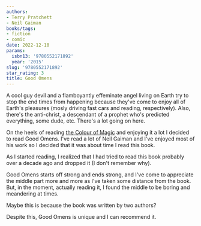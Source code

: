 ```yaml
---
authors:
- Terry Pratchett
- Neil Gaiman
books/tags:
- fiction
- comic
date: 2022-12-10
params:
  isbn13: '9780552171892'
  year: '2015'
slug: '9780552171892'
star_rating: 3
title: Good Omens
---
```


A cool guy devil and a flamboyantly effeminate angel living on Earth try to stop the end times from happening because they've come to enjoy all of Earth's pleasures (mosly driving fast cars and reading, respectively). Also, there's the anti-christ, a descendant of a prophet who's predicted everything, some dude, etc. There's a lot going on here.

<!--more-->

On the heels of reading [the Colour of Magic](/books/9781804990315/) and enjoying it a lot I decided to read Good Omens. I've read a lot of Neil Gaiman and I've enjoyed most of his work so I decided that it was about time I read this book.

As I started reading, I realized that I had tried to read this book probably over a decade ago and dropped it (I don't remember why).

Good Omens starts off strong and ends strong, and I've come to appreciate the middle part more and more as I've taken some distance from the book. But, in the moment, actually reading it, I found the middle to be boring and meandering at times.

Maybe this is because the book was written by two authors?

Despite this, Good Omens is unique and I can recommend it.